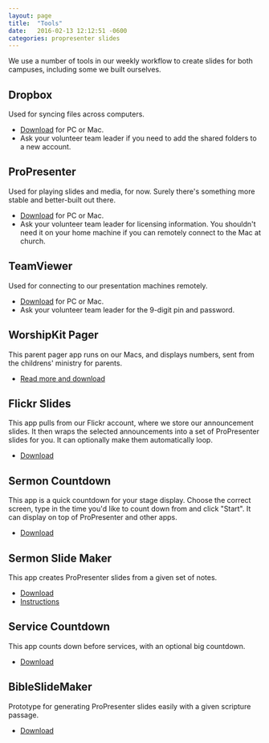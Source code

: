 ```yaml
---
layout: page
title:  "Tools"
date:   2016-02-13 12:12:51 -0600
categories: propresenter slides
---
```


We use a number of tools in our weekly workflow to create slides for both campuses, including some we built ourselves.

## Dropbox
Used for syncing files across computers. 
- [Download](http://dropbox.com) for PC or Mac. 
- Ask your volunteer team leader if you need to add the shared folders to a new account.

## ProPresenter
Used for playing slides and media, for now. Surely there's something more stable and better-built out there. 
- [Download](http://www.renewedvision.com/propresenter.php) for PC or Mac.
- Ask your volunteer team leader for licensing information. You shouldn't need it on your home machine if you can remotely connect to the Mac at church.

## TeamViewer
Used for connecting to our presentation machines remotely. 
- [Download](http://teamviewer.com) for PC or Mac.
- Ask your volunteer team leader for the 9-digit pin and password.

## WorshipKit Pager
This parent pager app runs on our Macs, and displays numbers, sent from the childrens' ministry for parents. 
- [Read more and download](http://worshipkit.com)

## Flickr Slides
This app pulls from our Flickr account, where we store our announcement slides. It then wraps the selected announcements into a set of ProPresenter slides for you. It can optionally make them automatically loop.
- [Download](http://richwoods.s3.amazonaws.com/Flickr%20Slides.app.zip)

## Sermon Countdown
This app is a quick countdown for your stage display. Choose the correct screen, type in the time you'd like to count down from and click "Start". It can display on top of ProPresenter and other apps.
- [Download](http://richwoods.s3.amazonaws.com/Sermon%20Countdown.zip)

## Sermon Slide Maker
This app creates ProPresenter slides from a given set of notes. 
- [Download](http://richwoods.s3.amazonaws.com/Sermon%20Slide%20Maker.zip) 
- [Instructions](http://richwoods.s3.amazonaws.com/sermon%20slides%20creator%20notes.pdf)

## Service Countdown
This app counts down before services, with an optional big countdown.
- [Download](http://richwoods.s3.amazonaws.com/Service%20Countdown.zip)

## BibleSlideMaker
Prototype for generating ProPresenter slides easily with a given scripture passage.
- [Download](http://richwoods.s3.amazonaws.com/BibleSlideMaker.app.zip)
